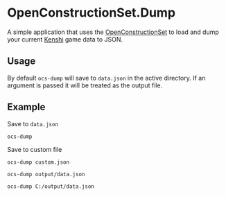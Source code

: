 # OpenConstructionSet.Dump

A simple application that uses the [OpenConstructionSet](https://github.com/lmaydev/OpenConstructionSet) to load and dump your current [Kenshi](https://lofigames.com/) game data to JSON.

## Usage

By default `ocs-dump` will save to `data.json` in the active directory.
If an argument is passed it will be treated as the output file.

## Example

Save to `data.json`

`ocs-dump`

Save to custom file

`ocs-dump custom.json`

`ocs-dump output/data.json`

`ocs-dump C:/output/data.json`